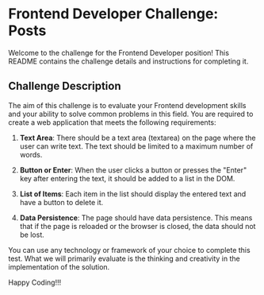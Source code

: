 # Frontend Developer Challenge: Posts

Welcome to the challenge for the Frontend Developer position! This README contains the challenge details and instructions for completing it.

## Challenge Description

The aim of this challenge is to evaluate your Frontend development skills and your ability to solve common problems in this field. You are required to create a web application that meets the following requirements:

1. **Text Area**: There should be a text area (textarea) on the page where the user can write text. The text should be limited to a maximum number of words.

2. **Button or Enter**: When the user clicks a button or presses the "Enter" key after entering the text, it should be added to a list in the DOM.

3. **List of Items**: Each item in the list should display the entered text and have a button to delete it.

4. **Data Persistence**: The page should have data persistence. This means that if the page is reloaded or the browser is closed, the data should not be lost.

You can use any technology or framework of your choice to complete this test. What we will primarily evaluate is the thinking and creativity in the implementation of the solution.

Happy Coding!!!
